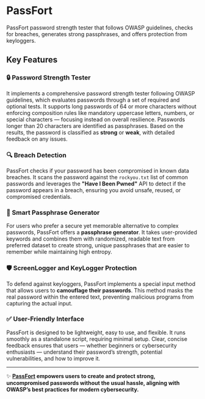 # PassFort  
PassFort password strength tester that follows OWASP guidelines, checks for breaches, generates strong passphrases, and offers protection from keyloggers.  

## Key Features  

### 🔒 Password Strength Tester  
It implements a comprehensive password strength tester following OWASP guidelines, which evaluates passwords through a set of required and optional tests. It supports long passwords of 64 or more characters without enforcing composition rules like mandatory uppercase letters, numbers, or special characters — focusing instead on overall resilience. Passwords longer than 20 characters are identified as passphrases. Based on the results, the password is classified as **strong** or **weak**, with detailed feedback on any issues.  

### 🔍 Breach Detection  
PassFort checks if your password has been compromised in known data breaches. It scans the password against the `rockyou.txt` list of common passwords and leverages the **"Have I Been Pwned"** API to detect if the password appears in a breach, ensuring you avoid unsafe, reused, or compromised credentials.  

### 🔑 Smart Passphrase Generator  
For users who prefer a secure yet memorable alternative to complex passwords, PassFort offers a **passphrase generator**. It takes user-provided keywords and combines them with randomized, readable text from preferred dataset to create strong, unique passphrases that are easier to remember while maintaining high entropy.  

### 🛡️ ScreenLogger and KeyLogger Protection  
To defend against keyloggers, PassFort implements a special input method that allows users to **camouflage their passwords**. This method masks the real password within the entered text, preventing malicious programs from capturing the actual input.  

### ✅ User-Friendly Interface  
PassFort is designed to be lightweight, easy to use, and flexible. It runs smoothly as a standalone script, requiring minimal setup. Clear, concise feedback ensures that users — whether beginners or cybersecurity enthusiasts — understand their password’s strength, potential vulnerabilities, and how to improve it. 

---

✨ **[PassFort](https://www.canva.com/design/DAGheTaPuyo/bA7GasxsNs1RVC-ny9m_Zw/view?utm_content=DAGheTaPuyo&utm_campaign=designshare&utm_medium=link2&utm_source=uniquelinks&utlId=ha1fa92879b) empowers users to create and protect strong, uncompromised passwords without the usual hassle, aligning with OWASP’s best practices for modern cybersecurity.**  
